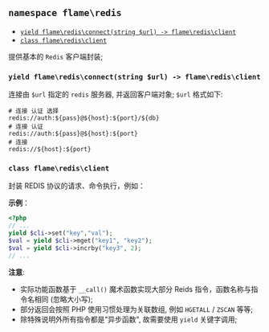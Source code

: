 ## `namespace flame\redis`

<!-- TOC depthFrom:3 -->

- [`yield flame\redis\connect(string $url) -> flame\redis\client`](#yield-flame\redis\connectstring-url---flame\redis\client)
- [`class flame\redis\client`](#class-flame\redis\client)

<!-- /TOC -->

提供基本的 `Redis` 客户端封装;

### `yield flame\redis\connect(string $url) -> flame\redis\client`
连接由 `$url` 指定的 `redis` 服务器, 并返回客户端对象; `$url` 格式如下:

``` 
# 连接 认证 选择
redis://auth:${pass}@${host}:${port}/${db}
# 连接 认证
redis://auth:${pass}@${host}:${port}
# 连接
redis://${host}:${port}
```

### `class flame\redis\client`
封装 REDIS 协议的请求、命令执行，例如：

**示例**：
``` PHP
<?php
// ...
yield $cli->set("key","val");
$val = yield $cli->mget("key1", "key2");
$val = yield $cli->incrby("key3", 2);
// ...
```

**注意**:
* 实际功能函数基于 `__call()` 魔术函数实现大部分 Reids 指令，函数名称与指令名相同 (忽略大小写);
* 部分返回会按照 PHP 使用习惯处理为关联数组, 例如 `HGETALL` / `ZSCAN` 等等;
* 除特殊说明外所有指令都是"异步函数", 故需要使用 `yield` 关键字调用;

